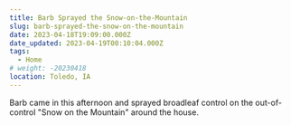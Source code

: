 ```yaml
---
title: Barb Sprayed the Snow-on-the-Mountain
slug: barb-sprayed-the-snow-on-the-mountain
date: 2023-04-18T19:09:00.000Z
date_updated: 2023-04-19T00:10:04.000Z
tags: 
  - Home
# weight: -20230418
location: Toledo, IA
---
```


Barb came in this afternoon and sprayed broadleaf control on the out-of-control "Snow on the Mountain" around the house.
